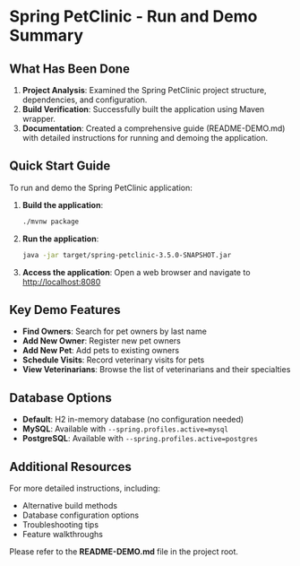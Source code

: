 # Spring PetClinic - Run and Demo Summary

## What Has Been Done

1. **Project Analysis**: Examined the Spring PetClinic project structure, dependencies, and configuration.
2. **Build Verification**: Successfully built the application using Maven wrapper.
3. **Documentation**: Created a comprehensive guide (README-DEMO.md) with detailed instructions for running and demoing the application.

## Quick Start Guide

To run and demo the Spring PetClinic application:

1. **Build the application**:
   ```bash
   ./mvnw package
   ```

2. **Run the application**:
   ```bash
   java -jar target/spring-petclinic-3.5.0-SNAPSHOT.jar
   ```

3. **Access the application**:
   Open a web browser and navigate to [http://localhost:8080](http://localhost:8080)

## Key Demo Features

- **Find Owners**: Search for pet owners by last name
- **Add New Owner**: Register new pet owners
- **Add New Pet**: Add pets to existing owners
- **Schedule Visits**: Record veterinary visits for pets
- **View Veterinarians**: Browse the list of veterinarians and their specialties

## Database Options

- **Default**: H2 in-memory database (no configuration needed)
- **MySQL**: Available with `--spring.profiles.active=mysql`
- **PostgreSQL**: Available with `--spring.profiles.active=postgres`

## Additional Resources

For more detailed instructions, including:
- Alternative build methods
- Database configuration options
- Troubleshooting tips
- Feature walkthroughs

Please refer to the **README-DEMO.md** file in the project root.
